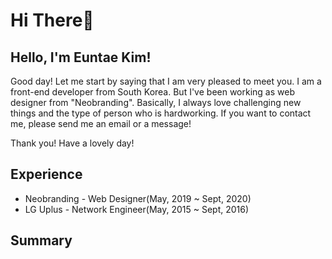 # Hi There👋
## Hello, I'm Euntae Kim!

Good day!
Let me start by saying that I am very pleased to meet you.
I am a front-end developer from South Korea. But I've been working as web designer from "Neobranding".
Basically, I always love challenging new things and the type of person who is hardworking.
If you want to contact me, please send me an email or a message!

Thank you! Have a lovely day!

## Experience

- Neobranding - Web Designer(May, 2019 ~ Sept, 2020)
- LG Uplus - Network Engineer(May, 2015 ~ Sept, 2016)

## Summary
